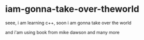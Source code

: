 # iam-gonna-take-over-theworld
seee, i am learning c++, soon i am gonna take over the world

and i'am using book from mike dawson and many more
